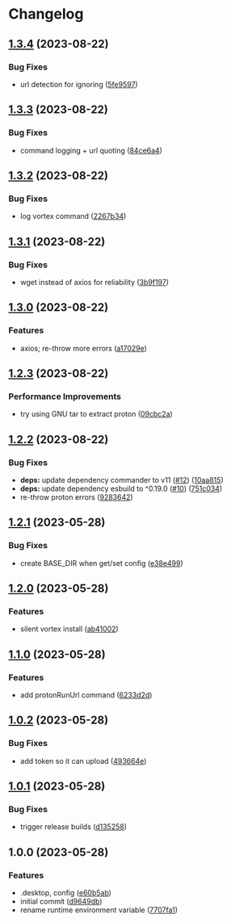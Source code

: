 # Changelog

## [1.3.4](https://github.com/pikdum/vortex-linux/compare/v1.3.3...v1.3.4) (2023-08-22)


### Bug Fixes

* url detection for ignoring ([5fe9597](https://github.com/pikdum/vortex-linux/commit/5fe959772c2c919dfb477651d40ee7f9da986396))

## [1.3.3](https://github.com/pikdum/vortex-linux/compare/v1.3.2...v1.3.3) (2023-08-22)


### Bug Fixes

* command logging + url quoting ([84ce6a4](https://github.com/pikdum/vortex-linux/commit/84ce6a4a1ded0b2b0d3d3f8035ff9b0bb5c17884))

## [1.3.2](https://github.com/pikdum/vortex-linux/compare/v1.3.1...v1.3.2) (2023-08-22)


### Bug Fixes

* log vortex command ([2267b34](https://github.com/pikdum/vortex-linux/commit/2267b34bf3081d240a7249f00068084387909c34))

## [1.3.1](https://github.com/pikdum/vortex-linux/compare/v1.3.0...v1.3.1) (2023-08-22)


### Bug Fixes

* wget instead of axios for reliability ([3b9f197](https://github.com/pikdum/vortex-linux/commit/3b9f1970dee1056293221e08532391a6500418f5))

## [1.3.0](https://github.com/pikdum/vortex-linux/compare/v1.2.3...v1.3.0) (2023-08-22)


### Features

* axios; re-throw more errors ([a17029e](https://github.com/pikdum/vortex-linux/commit/a17029e9e52dce3285258e1d0a74210fefb2d239))

## [1.2.3](https://github.com/pikdum/vortex-linux/compare/v1.2.2...v1.2.3) (2023-08-22)


### Performance Improvements

* try using GNU tar to extract proton ([09cbc2a](https://github.com/pikdum/vortex-linux/commit/09cbc2a3a97dd4397955d370bc127b18c0e7c727))

## [1.2.2](https://github.com/pikdum/vortex-linux/compare/v1.2.1...v1.2.2) (2023-08-22)


### Bug Fixes

* **deps:** update dependency commander to v11 ([#12](https://github.com/pikdum/vortex-linux/issues/12)) ([10aa815](https://github.com/pikdum/vortex-linux/commit/10aa815a1149fd49152520385ef1914685a5e686))
* **deps:** update dependency esbuild to ^0.19.0 ([#10](https://github.com/pikdum/vortex-linux/issues/10)) ([751c034](https://github.com/pikdum/vortex-linux/commit/751c03409b48d563924e5c1c61617976e03ea92e))
* re-throw proton errors ([9283642](https://github.com/pikdum/vortex-linux/commit/92836423a5c77b2fff7efdae0d6b12787b2a9046))

## [1.2.1](https://github.com/pikdum/vortex-linux/compare/v1.2.0...v1.2.1) (2023-05-28)


### Bug Fixes

* create BASE_DIR when get/set config ([e38e499](https://github.com/pikdum/vortex-linux/commit/e38e499f719cd3dc166ec3cc17919d3aaa5a8e40))

## [1.2.0](https://github.com/pikdum/vortex-linux/compare/v1.1.0...v1.2.0) (2023-05-28)


### Features

* silent vortex install ([ab41002](https://github.com/pikdum/vortex-linux/commit/ab410026352b731bf01989d4a3095bd8e306375d))

## [1.1.0](https://github.com/pikdum/vortex-linux/compare/v1.0.2...v1.1.0) (2023-05-28)


### Features

* add protonRunUrl command ([6233d2d](https://github.com/pikdum/vortex-linux/commit/6233d2d5deffcada7d3145f258d05936591412ec))

## [1.0.2](https://github.com/pikdum/vortex-linux/compare/v1.0.1...v1.0.2) (2023-05-28)


### Bug Fixes

* add token so it can upload ([493664e](https://github.com/pikdum/vortex-linux/commit/493664ed5d28751d9bf5d4af077e81c3b346f276))

## [1.0.1](https://github.com/pikdum/vortex-linux/compare/v1.0.0...v1.0.1) (2023-05-28)


### Bug Fixes

* trigger release builds ([d135258](https://github.com/pikdum/vortex-linux/commit/d13525804a73b90a62f3c576792271543eeb9be6))

## 1.0.0 (2023-05-28)


### Features

* .desktop, config ([e60b5ab](https://github.com/pikdum/vortex-linux/commit/e60b5abbbda7aa6bab1ea9aa564f4903e0371c1a))
* initial commit ([d9649db](https://github.com/pikdum/vortex-linux/commit/d9649dbb6b92de603581e598b7a20c2c14a0c6f1))
* rename runtime environment variable ([7707fa1](https://github.com/pikdum/vortex-linux/commit/7707fa170d58c124e8b7f745f3cdc6d85312f2cb))
